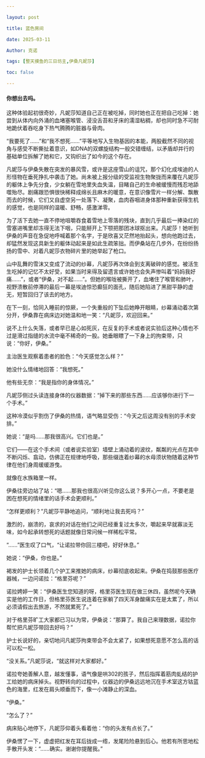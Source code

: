 ```yaml
---

layout: post

title: 蓝色房间  

date: 2025-03-11

Author: 克诺

tags: [整天摸鱼的三日坊主,伊桑凡妮莎]

toc: false

---
```


#### 你想出去吗。

这种体验起初很奇妙，凡妮莎知道自己正在被吃掉，同时她也正在把自己吃掉：她尝到从体内向外涌的血堵塞喉管、浸没舌苔和牙床的濡湿粘稠，却也同时急不可耐地跪伏着吞吃身下热气腾腾的脏器与骨肉。

“我要死了……”和“我不想死……”平等地写入生物基因的本能，两股截然不同的视角与感受不断撕扯着意识，如DNA的双螺旋结构一般交错缠结，以矛盾却并行的基础单位拆解了她和它，又钩织出了如今的这个存在。

凡妮莎与伊桑失散在突发的暴风雪，或许是这座雪山的诅咒，那个幻化成埃迪的人形怪物在垂死挣扎中袭击了她。尚未被上报分级的受监视生物聚拢而来覆在凡妮莎的躯体上争先分食，少女躺在雪地里失血失温，目睹自己的生命被缓慢而残忍地舔噬殆尽。剧痛跟恐惧很快稀释成绵长且麻木的暖意，在意识像雪片一样分解、飘散而去的时候，它们又自虚空另一处落下、凝聚，血肉吞咽进身体那种重新获得生机的感觉，也是同样的温暖、舒畅，感激涕零。

为了活下去她一直不停地咀嚼吞食着雪地上零落的残块，直到几乎最后一捧染红的雪塞进嘴里却冻得无法下咽，只能掰开上下颚把那团冰球抠出来。凡妮莎！她听到伊桑的声音在急促地呼喊着那个名字，于是欣喜又茫然地抬起头，想向他跑过去，却猛然发现这具新生的躯体动起来是如此生疏笨拙。而伊桑站在几步外，在纷纷扬扬的雪中、对着凡妮莎衣物碎片里的她举起了枪口。

山中乱舞的雪沫又变成了流动的纱幕，凡妮莎再次体会到支离破碎的感觉。被活生生吃掉的记忆不太好受，如果当时来得及留遗言或许她也会失声惨叫着“妈妈我好痛……”，或者“伊桑，对不起……”。但她的喉咙被撕开了，血堵住了喉管和肺叶，视野溃散前停滞的最后一幕是埃迪惊恐癫狂的面孔，随后她陷进了黑甜平静的虚无，短暂回归了该去的地方。

在下一刻，恰同入睡前的惊厥，一个失重般的下坠后她睁开眼睛，纱幕涌动着次第分开，伊桑靠在病床边对她温和地一笑：“凡妮莎，欢迎回来。”

说不上什么失落，或者早已是心如死灰，在反复的手术或者说实验后这种心情也不过是滑过指缝的水流中毫不稀奇的一股。她垂眼瞟了一下身上的拘束带，只说：“你好，伊桑。”

主治医生观察着患者的脸色：“今天感觉怎么样？”

她没什么情绪地回答：“我想死。”

他有些无奈：“我是指你的身体情况。”

凡妮莎侧过头读连接身体的仪器数据：“掉下来的那些东西……应该够你进行下一个手术。”

这种冷漠似乎割伤了伊桑的热情，语气略显受伤：“今天之后这周没有别的手术安排。”

她说：“是吗……那我很高兴。它们也是。”

它们——在这个手术间（或者说实验室）墙壁上涌动着的波纹，粼粼的光点在其中不断闪烁、翕动，仿佛正在规律地呼吸，那些缀连着纱幕的水母须状物随着这种节律在他们身周缓缓游曳。

就像在水族箱里一样。

伊桑往旁边站了站：“嗯……那我也很高兴听见你这么说？多开心一点，不要老是困在想死的情绪里的话手术会更顺利。”

“怎样更顺利？”凡妮莎平静地追问，“顺利地让我去死吗？”

激烈的，崩溃的，哀求的对话在他们之间已经重复过太多次，嚼起来早就寡淡无味，如今起承转想死的话题就像日常问候一样稀松平常。

“……”医生叹了口气，“让诺拉带你回三楼吧，好好休息。”

她说：“伊桑，你也是。”

褐发的护士长领着几个护工来推她的病床，纱幕彻底收起来。伊桑在捣鼓那些医疗器械，一边问诺拉：“格里芬呢？”

诺拉娉婷一笑：“伊桑医生您知道的呀，格里芬医生现在做三休四，虽然呢今天确实是他的工作日，但格里芬医生说连着在家躺了四天浑身酸痛实在是太累了，所以必须请假出去旅游，不然就累死了。”

对于格里芬旷工大家都已习以为常，伊桑说：“那算了。我自己来理数据，诺拉你帮忙把凡妮莎带回去好吗？”

护士长说好的，亲切地问凡妮莎拘束带会不会太紧了，如果想死意愿不怎么高的话可以松一松。

“没关系。”凡妮莎说，“就这样对大家都好。”

诺拉夸她善解人意，越发懂事，语气像是哄302的孩子，然后指挥着筋肉虬结的护工给她的病床掉头。视野转向的过程中，仪器边的伊桑远远地沉在手术室这方钴蓝色的海里，红发在肩头顺垂而下，像一小滩静止的深血。

“伊桑。”

“怎么了？”

病床贴心地停下，凡妮莎仰着头看着他：“你的头发有点长了。”

伊桑愣了一下，虚虚把红发在耳后拢成一绺，发尾险险悬到后心。他若有所思地松手散开头发：“……确实。谢谢你提醒我。”

